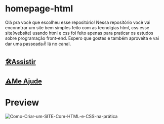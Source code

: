 # homepage-html

Olá pra você que escolheu esse repositório! Nessa repositório você vai enconntrar um site bem simples feito com as tecnolgias html, css esse site(website) usando html e css foi feito apenas para praticar os estudos sobre programação front-end. Espero que gostes e também aproveita e vai dar uma passeada✌ lá no canal.

## [🛠Assistir](https://www.youtube.com/watch?v=3R7QtNcwE3c)
## [⚠Me Ajude](https://www.youtube.com/channel/UCxKIsX5OXyyNWVmomuDc-LA?sub_confirmation=1)
# Preview
![Como-Criar-um-SITE-Com-HTML-e-CSS-na-prática](/Como-Criar-um-SITE-Com-HTML-e-CSS-na-prática.png)
